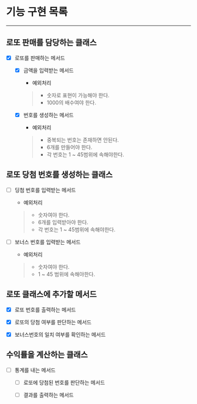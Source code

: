 # 기능 구현 목록
- - -
## 로또 판매를 담당하는 클래스
- [x] 로또를 판매하는 메서드
  - [x] 금액을 입력받는 메서드
    - 예외처리
    > - 숫자로 표현이 가능해야 한다.
    > - 1000의 배수여야 한다.
  
  - [x] 번호를 생성하는 메서드
    - 예외처리
    > - 중복되는 번호는 존재하면 안된다.
    > - 6개를 만들어야 한다.
    > - 각 번호는 1 ~ 45범위에 속해야한다.

## 로또 당첨 번호를 생성하는 클래스
- [ ] 딩첨 번호를 입력받는 메서드
  - 예외처리
  > - 숫자여야 한다.
  > - 6개를 입력받아야 한다.
  > - 각 번호는 1 ~ 45범위에 속해야한다.

- [ ] 보너스 번호를 입력받는 메서드
  - 예외처리
  > - 숫자여야 한다.
  > - 1 ~ 45 범위에 속해야한다.

  
## 로또 클래스에 추가할 메서드
- [x] 로또 번호를 출력하는 메서드
- [x] 로또의 당첨 여부를 판단하는 메서드
- [x] 보너스번호의 일치 여부를 확인하는 메서드


## 수익률을 계산하는 클래스
- [ ] 통계를 내는 메서드
  - [ ] 로또에 당첨된 번호를 판단하는 메서드
  - [ ] 결과를 출력하는 메서드


